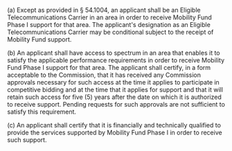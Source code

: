 (a) Except as provided in § 54.1004, an applicant shall be an Eligible Telecommunications Carrier in an area in order to receive Mobility Fund Phase I support for that area. The applicant's designation as an Eligible Telecommunications Carrier may be conditional subject to the receipt of Mobility Fund support.

(b) An applicant shall have access to spectrum in an area that enables it to satisfy the applicable performance requirements in order to receive Mobility Fund Phase I support for that area. The applicant shall certify, in a form acceptable to the Commission, that it has received any Commission approvals necessary for such access at the time it applies to participate in competitive bidding and at the time that it applies for support and that it will retain such access for five (5) years after the date on which it is authorized to receive support. Pending requests for such approvals are not sufficient to satisfy this requirement.

(c) An applicant shall certify that it is financially and technically qualified to provide the services supported by Mobility Fund Phase I in order to receive such support.

